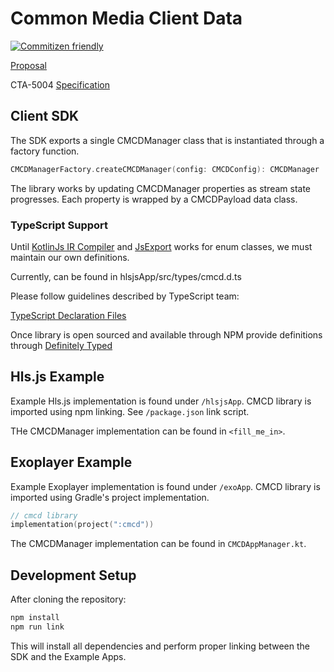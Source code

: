 # Common Media Client Data

[![Commitizen friendly](https://img.shields.io/badge/commitizen-friendly-brightgreen.svg)](http://commitizen.github.io/cz-cli/)

[Proposal](https://github.com/cta-wave/common-media-client-data)

CTA-5004
[Specification](https://github.com/cta-wave/common-media-client-data)

## Client SDK

The SDK exports a single CMCDManager class that is instantiated through a factory function.

```kotlin
CMCDManagerFactory.createCMCDManager(config: CMCDConfig): CMCDManager
```

The library works by updating CMCDManager properties as stream state progresses. Each property is wrapped by a CMCDPayload data class.

### TypeScript Support

Until [KotlinJs IR Compiler](https://kotlinlang.org/docs/reference/js-ir-compiler.html) and [JsExport](https://kotlinlang.org/api/latest/jvm/stdlib/kotlin.js/-js-export/) works for enum classes, we must maintain our own definitions.

Currently, can be found in hlsjsApp/src/types/cmcd.d.ts

Please follow guidelines described by TypeScript team:

[TypeScript Declaration Files](https://www.typescriptlang.org/docs/handbook/declaration-files/introduction.html)

Once library is open sourced and available through NPM provide definitions through [Definitely Typed](https://definitelytyped.org/)

## Hls.js Example

Example Hls.js implementation is found under `/hlsjsApp`. CMCD library is imported using npm linking. See `/package.json` link script.

THe CMCDManager implementation can be found in `<fill_me_in>`.

## Exoplayer Example

Example Exoplayer implementation is found under `/exoApp`. CMCD library is imported using Gradle's project implementation.

```kotlin
// cmcd library
implementation(project(":cmcd"))
```

The CMCDManager implementation can be found in `CMCDAppManager.kt`.

## Development Setup

After cloning the repository:

```bash
npm install
npm run link
```

This will install all dependencies and perform proper linking between the SDK and the Example Apps.
